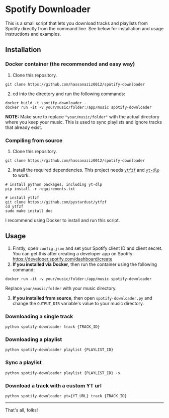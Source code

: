 # Spotify Downloader
This is a small script that lets you download tracks and playlists from Spotify directly from the command line. See below for installation and usage instructions and examples.

## Installation
### Docker container (the recommended and easy way)
1. Clone this repository.
```console
git clone https://github.com/hassanaziz0012/spotify-downloader
```
2. cd into the directory and run the following commands:
```console
docker build -t spotify-downloader .
docker run -it -v your/music/folder:/app/music spotify-downloader
```

**NOTE:** Make sure to replace `"your/music/folder"` with the actual directory where you keep your music. This is used to sync playlists and ignore tracks that already exist.

### Compiling from source
1. Clone this repository.
```console
git clone https://github.com/hassanaziz0012/spotify-downloader
```
2. Install the required dependencies. This project needs [`ytfzf`](https://github.com/pystardust/ytfzf) and [`yt-dlp`](https://github.com/yt-dlp/yt-dlp) to work.
```console
# install python packages, including yt-dlp 
pip install -r requirements.txt 

# install ytfzf 
git clone https://github.com/pystardust/ytfzf 
cd ytfzf 
sudo make install doc
```

I recommend using Docker to install and run this script.

## Usage
1. Firstly, open `config.json` and set your Spotify client ID and client secret. You can get this after creating a developer app on Spotify: 
https://developer.spotify.com/dashboard/create
2. **If you installed via Docker**, then run the container using the following command: 
```console
docker run -it -v your/music/folder:/app/music spotify-downloader
```

Replace `your/music/folder` with your music directory. 

3. **If you installed from source**, then open `spotify-downloader.py` and change the `OUTPUT_DIR` variable's value to your music directory.

### Downloading a single track
```console
python spotify-downloader track {TRACK_ID}
```

### Downloading a playlist
```console
python spotify-downloader playlist {PLAYLIST_ID}
```

### Sync a playlist
```console
python spotify-downloader playlist {PLAYLIST_ID} -s
```

### Download a track with a custom YT url
```console
python spotify-downloader yt={YT_URL} track {TRACK_ID}
```

---
That's all, folks!